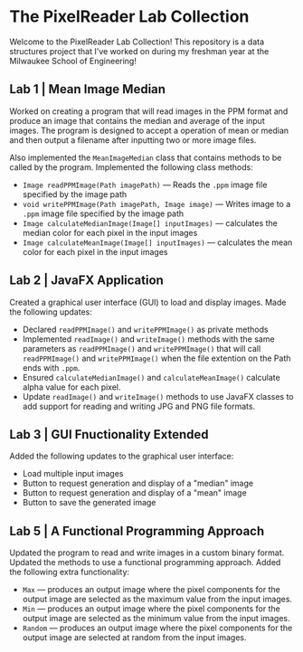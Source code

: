 
# The PixelReader Lab Collection
Welcome to the PixelReader Lab Collection! This repository is a data structures project that I've worked on during my freshman year at the Milwaukee School of Engineering!

## Lab 1 | Mean Image Median
Worked on creating a program that will read images in the PPM format and produce an image that contains the median and average of the input images. The program is designed to accept a operation of mean or median and then output a filename after inputting two or more image files. 

Also implemented the ```MeanImageMedian``` class that contains methods to be called by the program. Implemented the following class methods:
* ```Image readPPMImage(Path imagePath)``` — Reads the ```.ppm``` image file specified by the image path
* ```void writePPMImage(Path imagePath, Image image)``` — Writes image to a ```.ppm``` image file specified by the image path
* ```Image calculateMedianImage(Image[] inputImages)``` — calculates the median color for each pixel in the input images
* ```Image calculateMeanImage(Image[] inputImages)``` — calculates the mean color for each pixel in the input images

## Lab 2 | JavaFX Application
Created a graphical user interface (GUI) to load and display images. Made the following updates:
* Declared ```readPPMImage()``` and ```writePPMImage()``` as private methods
* Implemented ```readImage()``` and ```writeImage()``` methods with the same parameters as ```readPPMImage()``` and ```writePPMImage()``` that will call ```readPPMImage()``` and ```writePPMImage()``` when the file extention on the Path ends with ```.ppm```.
* Ensured ```calculateMedianImage()``` and ```calculateMeanImage()``` calculate alpha value for each pixel.
* Update ```readImage()``` and ```writeImage()``` methods to use JavaFX classes to add support for reading and writing JPG and PNG file formats.

## Lab 3 | GUI Fnuctionality Extended
Added the following updates to the graphical user interface:
* Load multiple input images
* Button to request generation and display of a "median" image
* Button to request generation and display of a "mean" image
* Button to save the generated image

## Lab 5 | A Functional Programming Approach
Updated the program to read and write images in a custom binary format. Updated the methods to use a functional programming approach. Added the following extra functionality:
* ```Max``` — produces an output image where the pixel components for the output image are selected as the maximum value from the input images.
* ```Min``` — produces an output image where the pixel components for the output image are selected as the minimum value from the input images.
* ```Random``` — produces an output image where the pixel components for the output image are selected at random from the input images.
